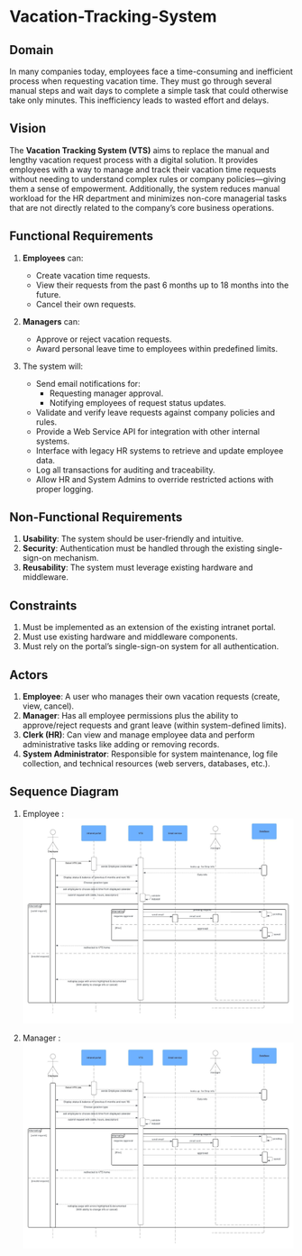 # Vacation-Tracking-System
## Domain

In many companies today, employees face a time-consuming and inefficient process when requesting vacation time. They must go through several manual steps and wait days to complete a simple task that could otherwise take only minutes. This inefficiency leads to wasted effort and delays.

## Vision

The **Vacation Tracking System (VTS)** aims to replace the manual and lengthy vacation request process with a digital solution. It provides employees with a way to manage and track their vacation time requests without needing to understand complex rules or company policies—giving them a sense of empowerment.
Additionally, the system reduces manual workload for the HR department and minimizes non-core managerial tasks that are not directly related to the company’s core business operations.

## Functional Requirements

1. **Employees** can:
   - Create vacation time requests.
   - View their requests from the past 6 months up to 18 months into the future.
   - Cancel their own requests.

2. **Managers** can:
   - Approve or reject vacation requests.
   - Award personal leave time to employees within predefined limits.

3. The system will:
   - Send email notifications for:
     - Requesting manager approval.
     - Notifying employees of request status updates.
   - Validate and verify leave requests against company policies and rules.
   - Provide a Web Service API for integration with other internal systems.
   - Interface with legacy HR systems to retrieve and update employee data.
   - Log all transactions for auditing and traceability.
   - Allow HR and System Admins to override restricted actions with proper logging.

## Non-Functional Requirements

1. **Usability**: The system should be user-friendly and intuitive.
2. **Security**: Authentication must be handled through the existing single-sign-on mechanism.
3. **Reusability**: The system must leverage existing hardware and middleware.



## Constraints

1. Must be implemented as an extension of the existing intranet portal.
2. Must use existing hardware and middleware components.
3. Must rely on the portal’s single-sign-on system for all authentication.

## Actors

1. **Employee**: A user who manages their own vacation requests (create, view, cancel).
2. **Manager**: Has all employee permissions plus the ability to approve/reject requests and grant leave (within system-defined limits).
3. **Clerk (HR)**: Can view and manage employee data and perform administrative tasks like adding or removing records.
4. **System Administrator**: Responsible for system maintenance, log file collection, and technical resources (web servers, databases, etc.).


## Sequence Diagram

1. Employee :
![Employee Sequence Diagram](imgs/Employee.jpeg)

2. Manager :
![Manager Sequence Diagram](imgs/Employee.jpeg)




